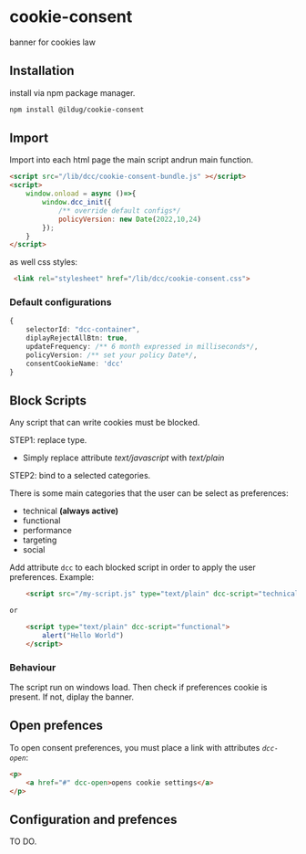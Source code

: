 # cookie-consent
banner for cookies law

## Installation
install via npm package manager.

```bash
npm install @ildug/cookie-consent
```

## Import 
Import into each html page the main script andrun main function.

```html
<script src="/lib/dcc/cookie-consent-bundle.js" ></script>
<script>
    window.onload = async ()=>{
        window.dcc_init({ 
            /** override default configs*/
            policyVersion: new Date(2022,10,24) 
        });
    }
</script>
```

as well css styles:
```html
 <link rel="stylesheet" href="/lib/dcc/cookie-consent.css">
```
### Default configurations

```typescript
{
    selectorId: "dcc-container",
    diplayRejectAllBtn: true,
    updateFrequency: /** 6 month expressed in milliseconds*/,
    policyVersion: /** set your policy Date*/,
    consentCookieName: 'dcc'
}
```



## Block Scripts
Any script that can write cookies must be blocked. 

STEP1: replace type.

- Simply replace attribute *text/javascript*  with *text/plain*

STEP2: bind to a selected categories.

There is some main categories that the user can be select as preferences:
 - technical **(always active)**
 - functional
 - performance
 - targeting
 - social

Add attribute ```dcc``` to each blocked script in order to apply the user preferences.
Example:
```html
    <script src="/my-script.js" type="text/plain" dcc-script="technical"></script>

or

    <script type="text/plain" dcc-script="functional">
        alert("Hello World")
    </script>
```

### Behaviour

The script run on windows load. Then check if preferences cookie is present. If not, diplay the banner.



## Open prefences
To open consent preferences,  you must place a link with attributes *```dcc-open```*:
```html
<p>
    <a href="#" dcc-open>opens cookie settings</a>
</p>
```


## Configuration and prefences
TO DO.

